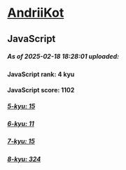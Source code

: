 # [AndriiKot](https://www.codewars.com/users/AndriiKot) 

## JavaScript

##### As of 2025-02-18 18:28:01 uploaded:

#### JavaScript rank: 4 kyu

#### JavaScript score: 1102

##### [5-kyu: 15](https://github.com/AndriiKot/JavaScript__CodeWars/tree/main/kyu-5)

##### [6-kyu: 11](https://github.com/AndriiKot/JavaScript__CodeWars/tree/main/kyu-6)

##### [7-kyu: 15](https://github.com/AndriiKot/JavaScript__CodeWars/tree/main/kyu-7)

##### [8-kyu: 324](https://github.com/AndriiKot/JavaScript__CodeWars/tree/main/kyu-8)

